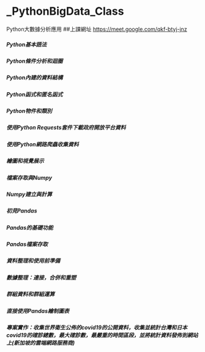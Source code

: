 # _PythonBigData_Class
Python大數據分析應用
##上課網址
https://meet.google.com/qkf-btyj-jnz

#####	Python基本語法	
#####	Python條件分析和迴圈
#####	Python內建的資料結構	
#####	Python函式和匿名函式	
##### Python物件和類別			
#####	使用Python Requests套件下載政府開放平台資料	
##### 使用Python網路爬蟲收集資料	
##### 繪圖和視覺展示
#####	檔案存取與Numpy	
#####	Numpy建立與計算	
#####	初見Pandas		
#####	Pandas的基礎功能	
#####	Pandas檔案存取	
#####	資料整理和使用前準備	
#####	數據整理：連接，合併和重塑			
#####	群組資料和群組運算	
#####	直接使用Pandas繪制圖表	
#####	專案實作：收集世界衛生公佈的covid19的公開資料，收集並統計台灣和日本covid19的確診總數，最大確診數，最嚴重的時間區段，並將統計資料發佈到網站上(新加坡的雲端網路服務商)
